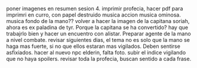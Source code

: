 
poner imagenes en resumen sesion 4.
imprimir profecia, hacer pdf para imprimri en curro, con papel destruido
musica accion
musica ominosa.
musica fondo de la mano??
volver a hacer la imagen de la capitana soriah, ahora es ex paladina de tyr.
Porque la capitana se ha convertido? hay que trabajrlo bien y hacer un encuentro con alistar.
Preparar agente de la mano a nivel combate.
revisar siguientes dias, el tema no es solo que la mano se haga mas fuerte, si no que ellos estaran mas vigilados. Deben sentirse asfixiados.
hacer al nuevo npc elderin, falta foto.
subir el indice vigilando que no haya spoilers.
revisar toda la profecia, buscan sentido a cada frase.












